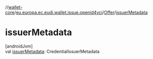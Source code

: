 //[wallet-core](../../../index.md)/[eu.europa.ec.eudi.wallet.issue.openid4vci](../index.md)/[Offer](index.md)/[issuerMetadata](issuer-metadata.md)

# issuerMetadata

[androidJvm]\
val [issuerMetadata](issuer-metadata.md): CredentialIssuerMetadata
